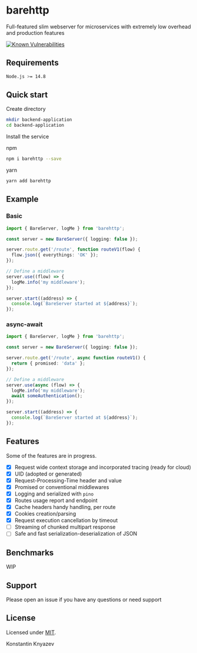 # barehttp

Full-featured slim webserver for microservices with extremely low overhead and production features

[![Known Vulnerabilities](https://snyk.io/test/github/sckv/bare-http/badge.svg)](https://snyk.io/test/github/sckv/bare-http)

## Requirements

```bash
Node.js >= 14.8
```

## Quick start

Create directory

```bash
mkdir backend-application
cd backend-application
```

Install the service

npm

```bash
npm i barehttp --save
```

yarn

```bash
yarn add barehttp
```

## Example

### Basic

```typescript
import { BareServer, logMe } from 'barehttp';

const server = new BareServer({ logging: false });

server.route.get('/route', function routeV1(flow) {
  flow.json({ everythings: 'OK' });
});

// Define a middleware
server.use((flow) => {
  logMe.info('my middleware');
});

server.start((address) => {
  console.log(`BareServer started at ${address}`);
});
```

### async-await

```typescript
import { BareServer, logMe } from 'barehttp';

const server = new BareServer({ logging: false });

server.route.get('/route', async function routeV1() {
  return { promised: 'data' };
});

// Define a middleware
server.use(async (flow) => {
  logMe.info('my middleware');
  await someAuthentication();
});

server.start((address) => {
  console.log(`BareServer started at ${address}`);
});
```

## Features

Some of the features are in progress.

- [x] Request wide context storage and incorporated tracing (ready for cloud)
- [x] UID (adopted or generated)
- [x] Request-Processing-Time header and value
- [x] Promised or conventional middlewares
- [x] Logging and serialized with `pino`
- [x] Routes usage report and endpoint
- [x] Cache headers handy handling, per route
- [x] Cookies creation/parsing
- [x] Request execution cancellation by timeout
- [ ] Streaming of chunked multipart response
- [ ] Safe and fast serialization-deserialization of JSON

## Benchmarks

WIP

## Support

Please open an issue if you have any questions or need support

## License

Licensed under [MIT](https://github.com/sckv/bare-http/blob/master/LICENSE).

Konstantin Knyazev
